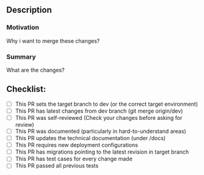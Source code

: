 ## Description
### Motivation

Why i want to merge these changes?

### Summary

What are the changes?

## Checklist:

- [ ] This PR sets the target branch to dev (or the correct target environment)
- [ ] This PR has latest changes from dev branch (git merge origin/dev)
- [ ] This PR was self-reviewed (Check your changes before asking for review)
- [ ] This PR was documented (particularly in hard-to-understand areas)
- [ ] This PR updates the technical documentation (under /docs)
- [ ] This PR requires new deployment configurations
- [ ] This PR has migrations pointing to the latest revision in target branch
- [ ] This PR has test cases for every change made
- [ ] This PR passed all previous tests

